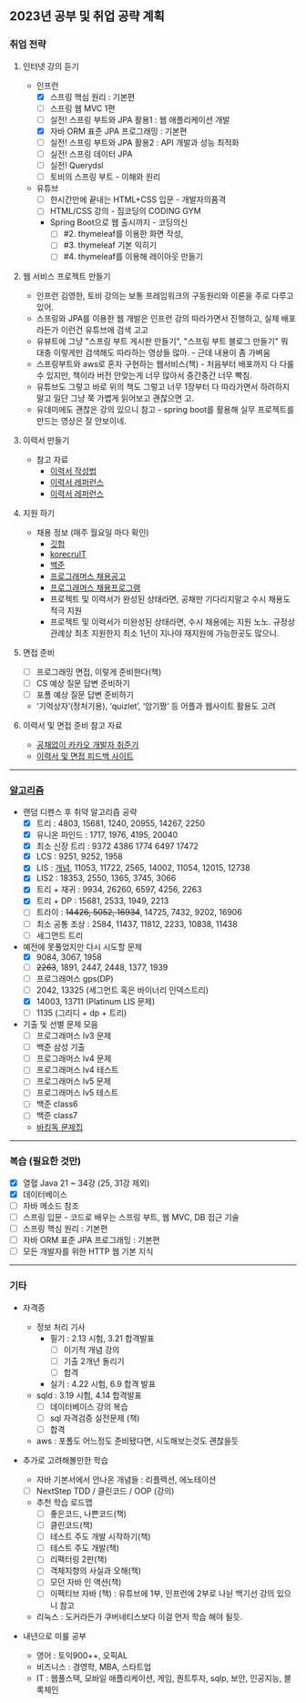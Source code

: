 2023년 공부 및 취업 공략 계획
--------
### 취업 전략
1. 인터넷 강의 듣기
	- 인프런 
		- [x] 스프링 핵심 원리 : 기본편
		- [ ] 스프링 웹 MVC 1편
		- [ ] 실전! 스프링 부트와 JPA 활용1 : 웹 애플리케이션 개발
		- [x] 자바 ORM 표준 JPA 프로그래밍 : 기본편
		- [ ] 실전! 스프링 부트와 JPA 활용2 : API 개발과 성능 최적화
		- [ ] 실전! 스프링 데이터 JPA
		- [ ] 실전! Querydsl
		- [ ] 토비의 스프링 부트 - 이해와 원리
	- 유튜브
		- [ ] 한시간만에 끝내는 HTML+CSS 입문 - 개발자의품격
		- [ ] HTML/CSS 강의 - 짐코딩의 CODING GYM
		- Spring Boot으로 웹 출시까지 - 코딩의신
			- [ ] #2. thymeleaf를 이용한 화면 작성, 
			- [ ] #3. thymeleaf 기본 익히기 
			- [ ] #4. thymeleaf를 이용해 레이아웃 만들기
	
2. 웹 서비스 프로젝트 만들기
	- 인프런 김영한, 토비 강의는 보통 프레임워크의 구동원리와 이론을 주로 다루고 있어.
	- 스프링와 JPA를 이용한 웹 개발은 인프런 강의 따라가면서 진행하고, 실제 배포라든가 이런건 유튜브에 검색 고고
	- 유뷰트에 그냥 "스프링 부트 게시판 만들기", "스프링 부트 블로그 만들기" 뭐 대충 이렇게만 검색해도 따라하는 영상들 많아. - 근데 내용이 좀 가벼움
	- 스프링부트와 aws로 혼자 구현하는 웹서비스(책) - 처음부터 배포까지 다 다룰 수 있지만, 책이라 버전 안맞는게 너무 많아서 중간중간 너무 빡침.
	- 유튜브도 그렇고 바로 위의 책도 그렇고 너무 1장부터 다 따라가면서 하려하지말고 일단 그냥 쭉 가볍게 읽어보고 괜찮으면 고.
	- 유데미에도 괜찮은 강의 있으니 참고 - spring boot를 활용해 실무 프로젝트를 만드는 영상은 잘 안보이네.

3. 이력서 만들기
	- 참고 자료
		- [이력서 작성법](https://wonny.space/writing/work/engineer-resume)
		- [이력서 레퍼런스](https://www.notion.so/wbluke/c47951185f404835a982ef97041e59fd)
		- [이력서 레퍼런스](https://jyami.tistory.com/8)

4. 지원 하기
	- 채용 정보 (매주 월요일 마다 확인) 
		- [깃헙](https://github.com/jojoldu/junior-recruit-scheduler)
		- [korecruIT](https://korecruit.kr/)
		- [백준](https://www.acmicpc.net/) 
		- [프로그래머스 채용공고](https://career.programmers.co.kr/job)
		- [프로그래머스 채용프로그램](https://career.programmers.co.kr/competitions)
		- 프로젝트 및 이력서가 완성된 상태라면, 공채만 기다리지말고 수시 채용도 적극 지원
		- 프로젝트 및 이력서가 미완성된 상태라면, 수시 채용에는 지원 노노. 규정상 관례상 최초 지원한지 최소 1년이 지나야 재지원에 가능한곳도 많으니.
 
5. 면접 준비
	- [ ] 프로그래밍 면접, 이렇게 준비한다(책)
	- [ ] CS 예상 질문 답변 준비하기
	- [ ] 포폴 예상 질문 답변 준비하기
	- ‘기억상자’(정처기용), ‘quizlet’, ‘암기짱’ 등 어플과 웹사이트 활용도 고려

6. 이력서 및 면접 준비 참고 자료
	- [공채없이 카카오 개발자 취준기](https://jyami.tistory.com/m/126)
	- [이력서 및 면접 피드백 사이트](https://intellipick.spartacodingclub.kr/applicant?utm_source=bjoon&utm_medium=display&utm_campaign=%EC%9D%B8%ED%85%94%EB%A6%AC%ED%94%BD&utm_content=b2c&utm_term=230118)

------
### [알고리즘](https://github.com/Joshua-Shin/Algorithm-BaekJoon)
- 랜덤 디펜스 후 취약 알고리즘 공략
	- [x] 트리 : 4803, 15681, 1240, 20955, 14267, 2250
	- [x] 유니온 파인드 : 1717, 1976, 4195, 20040
	- [x] 최소 신장 트리 : 9372 4386 1774 6497 17472
	- [x] LCS : 9251, 9252, 1958
	- [x] LIS : [개념](https://namu.wiki/w/%EC%B5%9C%EC%9E%A5%20%EC%A6%9D%EA%B0%80%20%EB%B6%80%EB%B6%84%20%EC%88%98%EC%97%B4), 11053, 11722, 2565, 14002, 11054, 12015, 12738
	- [x] LIS2 : 18353, 2550, 1365, 3745, 3066
	- [x] 트리 + 재귀 : 9934, 26260, 6597, 4256, 2263
	- [x] 트리 + DP : 15681, 2533, 1949, 2213
	- [ ] 트라이 : ~~14426, 5052, 16934~~, 14725, 7432, 9202, 16906
	- [ ] 최소 공통 조상 : 2584, 11437, 11812, 2233, 10838, 11438
	- [ ] 세그먼트 트리

- 예전에 못풀었지만 다시 시도할 문제
	- [x] 9084, 3067, 1958
	- [ ] ~~2263~~, 1891, 2447, 2448, 1377, 1939
	- [ ] 프로그래머스 gps(DP)
	- [ ] 2042, 13325 (세그먼트 혹은 바이너리 인덱스트리)
	- [x] 14003, 13711 (Platinum LIS 문제)
	- [ ] 1135 (그리디 + dp + 트리)

- 기출 및 선별 문제 모음
	- [ ] 프로그래머스 lv3 문제
	- [ ] 백준 삼성 기출
	- [ ] 프로그래머스 lv4 문제
	- [ ] 프로그래머스 lv4 테스트
	- [ ] 프로그래머스 lv5 문제
	- [ ] 프로그래머스 lv5 테스트
	- [ ] 백준 class6
	- [ ] 백준 class7
	- [바킹독 문제집](https://github.com/encrypted-def/basic-algo-lecture/blob/master/workbook.md)


------
### 복습 (필요한 것만)
- [x] 열혈 Java 21 ~ 34강 (25, 31강 제외)
- [x] 데이터베이스
- [ ] 자바 메소드 참조
- [ ] 스프링 입문 - 코드로 배우는 스프링 부트, 웹 MVC, DB 접근 기술
- [ ] 스프링 핵심 원리 : 기본편
- [ ] 자바 ORM 표준 JPA 프로그래밍 : 기본편
- [ ] 모든 개발자를 위한 HTTP 웹 기본 지식

------
### 기타
- 자격증
	- 정보 처리 기사
		- 필기 : 2.13 시험, 3.21 합격발표
			- [ ] 이기적 개념 강의
			- [ ] 기출 2개년 돌리기
			- [ ] 합격
		- 실기 : 4.22 시험, 6.9 합격 발표
	- sqld : 3.19 시험, 4.14 합격발표
		- [ ] 데이터베이스 강의 복습
		- [ ] sql 자격검증 실전문제 (책)
		- [ ] 합격
	- aws : 포폴도 어느정도 준비됐다면, 시도해보는것도 괜찮을듯

- 추가로 고려해볼만한 학습
	- 자바 기본서에서 안나온 개념들 : 리플렉션, 에노테이션
	- [ ] NextStep TDD / 클린코드 / OOP (강의)
	- 추천 학습 로드맵
		- [ ] 좋은코드, 나쁜코드(책)
		- [ ] 클린코드(책)
		- [ ] 테스트 주도 개발 시작하기(책)
		- [ ] 테스트 주도 개발(책)
		- [ ] 리팩터링 2판(책)
		- [ ] 객체지향의 사실과 오해(책)
		- [ ] 모던 자바 인 액션(책)
		- [ ] 이펙티브 자바 (책) : 유튜브에 1부, 인프런에 2부로 나뉜 백기선 강의 있으니 참고
	- 리눅스 : 도커라든가 쿠버네티스보다 이걸 먼저 학습 해야 될듯.
- 내년으로 미룰 공부
	- 영어 : 토익900++, 오픽AL
	- 비즈니스 : 경영학, MBA, 스타트업
	- IT : 웹풀스택, 모바일 애플리케이션, 게임, 퀀트투자, sqlp, 보안, 인공지능, 블록체인 
